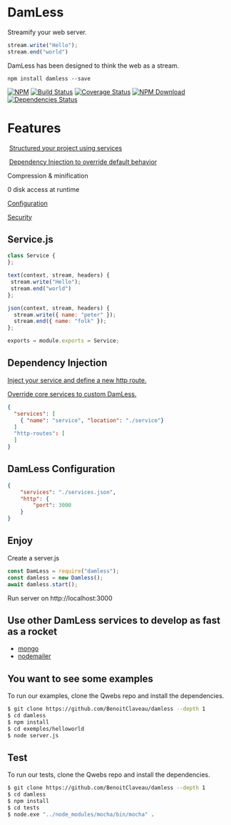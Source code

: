 # DamLess

Streamify your web server.

```.js
stream.write("Hello");
stream.end("world")
```

DamLess has been designed to think the web as a stream. 

```shell
npm install damless --save
```

 [![NPM][npm-image]][npm-url]
 [![Build Status][travis-image]][travis-url]
 [![Coverage Status](https://coveralls.io/repos/github/BenoitClaveau/damless/badge.svg?branch=master)](https://coveralls.io/github/BenoitClaveau/damless?branch=master)
 [![NPM Download][npm-image-download]][npm-url]
 [![Dependencies Status][david-dm-image]][david-dm-url]

# Features

  [Structured your project using services](#services)
  
  [Dependency Injection to override default behavior](#di)
  
  Compression & minification
  
  0 disk access at runtime
  
  [Configuration](#config)
  
  [Security](https://github.com/shieldfy/API-Security-Checklist)


## Service.js <a href="#services" />

```service.js
class Service {	
};

text(context, stream, headers) {
 stream.write("Hello");
 stream.end("world")
};

json(context, stream, headers) {
  stream.write({ name: "peter" });
  stream.end({ name: "folk" });
};

exports = module.exports = Service;
```

## Dependency Injection <a href="#di" />

Inject your service and define a new http route.

Override core services to custom DamLess.

```services.json
{
  "services": [
    { "name": "service", "location": "./service"}
  ]
  "http-routes": [   
  ]
}
```

## DamLess Configuration <a href="#config" />

```config.json
{
    "services": "./services.json",
    "http": {
        "port": 3000
    }
}
```

## Enjoy

Create a server.js

```server.js
const DamLess = require("damless");
const damless = new Damless();
await damless.start();
```

Run server on http://localhost:3000

## Use other DamLess services to develop as fast as a rocket
  
  * [mongo](https://www.npmjs.com/package/damless-mongo)
  * [nodemailer](https://www.npmjs.com/package/damless-nodemailer)

## You want to see some examples

To run our examples, clone the Qwebs repo and install the dependencies.

```bash
$ git clone https://github.com/BenoitClaveau/damless --depth 1
$ cd damless
$ npm install
$ cd exemples/helloworld
$ node server.js
```

## Test

To run our tests, clone the Qwebs repo and install the dependencies.

```bash
$ git clone https://github.com/BenoitClaveau/damless --depth 1
$ cd damless
$ npm install
$ cd tests
$ node.exe "../node_modules/mocha/bin/mocha" .
```

[npm-image]: https://img.shields.io/npm/v/damless.svg
[npm-image-download]: https://img.shields.io/npm/dm/damless.svg
[npm-url]: https://npmjs.org/package/damless
[travis-image]: https://travis-ci.org/BenoitClaveau/damless.svg?branch=master
[travis-url]: https://travis-ci.org/BenoitClaveau/damless
[coveralls-image]: https://coveralls.io/repos/BenoitClaveau/damless/badge.svg?branch=master&service=github
[coveralls-url]: https://coveralls.io/github/BenoitClaveau/damless?branch=master
[david-dm-image]: https://david-dm.org/BenoitClaveau/damless/status.svg
[david-dm-url]: https://david-dm.org/BenoitClaveau/damless

